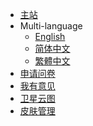 <!-- _navbar.md -->

* [主站](//mtsmc.net)
* Multi-language
  * [English](/languages/)
  * [简体中文]()
  * [繁體中文]()
* [申请问卷](//docs.qq.com/form/page/DWUh5cmphZk1ad2dp)
* [我有意见](//support.qq.com/products/139863/)
* [卫星云图](//mtsmc.net/map)
* [皮肤管理](//skin.mtsmc.net)
